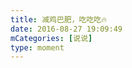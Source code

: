 ```yaml
---
title: 减鸡巴肥，吃吃吃🔥
date: 2016-08-27 19:09:49
mCategories: [说说]
type: moment
---
```


<div id="pics-20160827190949"></div>

<script src="/lib/moment/pics.js"></script>
<script>
var data = [
    {"link": "2016-08-27_000000.jpeg", "type": "shuoshuo"}
];
picsRender(data, "pics-20160827190949");
</script>
